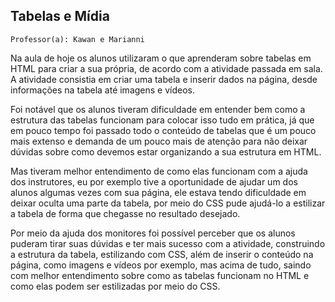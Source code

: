 ## Tabelas e Mídia

`Professor(a): Kawan e Marianni`

Na aula de hoje os alunos utilizaram o que aprenderam sobre tabelas em HTML para criar a sua própria, de acordo com a atividade passada em sala.
A atividade consistia em criar uma tabela e inserir dados na página, desde informações na tabela até imagens e vídeos.

Foi notável que os alunos tiveram dificuldade em entender bem como a estrutura das tabelas funcionam para colocar isso tudo em prática, já que em pouco tempo foi passado todo o conteúdo de tabelas que é um pouco mais extenso e demanda de um pouco mais de atenção para não deixar dúvidas sobre como devemos estar organizando a sua estrutura em HTML.

Mas tiveram melhor entendimento de como elas funcionam com a ajuda dos instrutores, eu por exemplo tive a oportunidade de ajudar um dos alunos algumas vezes com sua página, ele estava tendo dificuldade em deixar oculta uma parte da tabela, por meio do CSS pude ajudá-lo a estilizar a tabela de forma que chegasse no resultado desejado.

Por meio da ajuda dos monitores foi possível perceber que os alunos puderam tirar suas dúvidas e ter mais sucesso com a atividade, construindo a estrutura da tabela, estilizando com CSS, além de inserir o conteúdo na página, como imagens e vídeos por exemplo, mas acima de tudo, saindo com melhor entendimento sobre como as tabelas funcionam no HTML e como elas podem ser estilizadas por meio do CSS.
